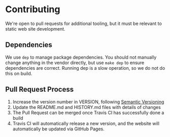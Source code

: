 # Contributing

We're open to pull requests for additional tooling, but it must be relevant to static web site development.

## Dependencies

We use `dep` to manage package dependencies.  You should not manually change anything in the vendor directly, but use `make dep` to ensure dependencies are correct.  Running dep is a slow operation, so we do not do this on build.

## Pull Request Process

1. Increase the version number in VERSION, following [Semantic Versioning](http://semver.org/spec/v2.0.0.html)
2. Update the README.md and HISTORY.md files with details of changes
3. The Pull Request can be merged once Travis CI has successfully done a build
4. Travis CI will automatically release a new version, and the website will automatically be updated via GitHub Pages.